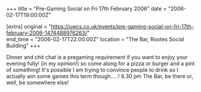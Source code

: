 +++
title = "Pre-Gaming Social on Fri 17th February 2006"
date = "2006-02-17T19:00:00Z"

[extra]
original = "https://uwcs.co.uk/events/pre-gaming-social-on-fri-17th-february-2006-1474488976263/"    
end_time = "2006-02-17T22:00:00Z"
location = "The Bar, Rootes Social Building"
+++

Dinner and chit chat is a pregaming requirement if you want to enjoy your evening fully\! (in my opinion\!) so come along for a pizza or burger and a pint of something\! It's possible I am trying to convince people to drink so I actually win some games this term though.....\! 8.30 pm The Bar, be there or, well, be somewhere else\!

